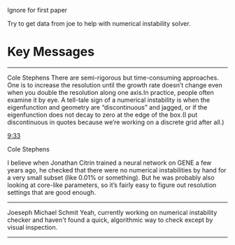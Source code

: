 Ignore for first paper

Try to get data from joe to help with numerical instability solver.
# Key Messages
___________________________________
Cole Stephens
There are semi-rigorous but time-consuming approaches. One is to increase the resolution until the growth rate doesn’t change even when you double the resolution along one axis.In practice, people often examine it by eye. A tell-tale sign of a numerical instability is when the eigenfunction and geometry are “discontinuous” and jagged, or if the eigenfunction does not decay to zero at the edge of the box.(I put discontinuous in quotes because we’re working on a discrete grid after all.)

[9:33](https://deeplasma.slack.com/archives/C076S8BFD6H/p1724351612418519)

Cole Stephens

I believe when Jonathan Citrin trained a neural network on GENE a few years ago, he checked that there were no numerical instabilities by hand for a very small subset (like 0.01% or something). But he was probably also looking at core-like parameters, so it’s fairly easy to figure out resolution settings that are good enough.
________________
Joeseph Michael Schmit
Yeah, currently working on numerical instability checker and haven't found a quick, algorithmic way to check except by visual inspection.
_______



